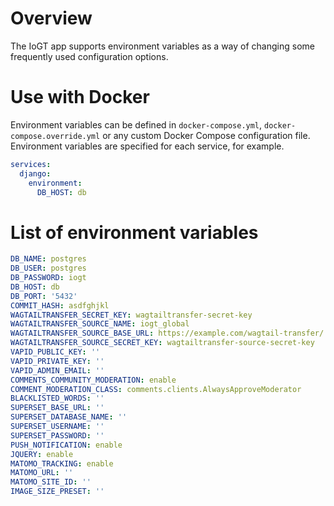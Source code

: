 # Overview

The IoGT app supports environment variables as a way of changing some frequently used configuration options.

# Use with Docker

Environment variables can be defined in `docker-compose.yml`, `docker-compose.override.yml` or any custom Docker Compose configuration file. Environment variables are specified for each service, for example.

```yaml
services:
  django:
    environment:
      DB_HOST: db
```

# List of environment variables

```yaml
DB_NAME: postgres
DB_USER: postgres
DB_PASSWORD: iogt
DB_HOST: db
DB_PORT: '5432'
COMMIT_HASH: asdfghjkl
WAGTAILTRANSFER_SECRET_KEY: wagtailtransfer-secret-key
WAGTAILTRANSFER_SOURCE_NAME: iogt_global
WAGTAILTRANSFER_SOURCE_BASE_URL: https://example.com/wagtail-transfer/
WAGTAILTRANSFER_SOURCE_SECRET_KEY: wagtailtransfer-source-secret-key
VAPID_PUBLIC_KEY: ''
VAPID_PRIVATE_KEY: ''
VAPID_ADMIN_EMAIL: ''
COMMENTS_COMMUNITY_MODERATION: enable
COMMENT_MODERATION_CLASS: comments.clients.AlwaysApproveModerator
BLACKLISTED_WORDS: ''
SUPERSET_BASE_URL: ''
SUPERSET_DATABASE_NAME: ''
SUPERSET_USERNAME: ''
SUPERSET_PASSWORD: ''
PUSH_NOTIFICATION: enable
JQUERY: enable
MATOMO_TRACKING: enable
MATOMO_URL: ''
MATOMO_SITE_ID: ''
IMAGE_SIZE_PRESET: ''
```

